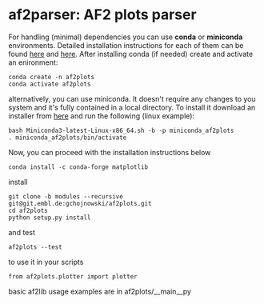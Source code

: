 # af2parser: AF2 plots parser



For handling (minimal) dependencies you can use **conda** or **miniconda** environments. Detailed installation instructions for each of them can be found [here](https://docs.conda.io/en/latest/index.html) and [here](https://docs.conda.io/en/latest/miniconda.html). After installing conda (if needed) create and activate an enironment:

```
conda create -n af2plots
conda activate af2plots
```

alternatively, you can use miniconda. It doesn't require any changes to you system and it's fully contained in a local directory. To install it download an installer from [here](https://docs.conda.io/en/latest/miniconda.html) and run the following (linux example):

```
bash Miniconda3-latest-Linux-x86_64.sh -b -p miniconda_af2plots
. miniconda_af2plots/bin/activate
```

Now, you can proceed with the installation instructions below


```
conda install -c conda-forge matplotlib
```

install

```
git clone -b modules --recursive git@git.embl.de:gchojnowski/af2plots.git
cd af2plots
python setup.py install
```

and test

```
af2plots --test
```

to use it in your scripts

```
from af2plots.plotter import plotter
```

basic af2lib usage examples are in af2plots/__main__py
